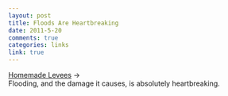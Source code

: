 ```yaml
--- 
layout: post
title: Floods Are Heartbreaking
date: 2011-5-20
comments: true
categories: links
link: true
---
```

<a title="Homemade Levees" href="http://www.dailymail.co.uk/news/article-1388660/Mississippi-River-flooding-Residents-build-homemade-dams-saves-houses.html">Homemade Levees</a> →<br /> Flooding, and the damage it causes, is absolutely heartbreaking.
